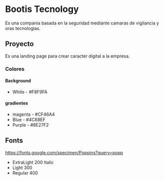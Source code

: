# Bootis Tecnology
Es una compania basada en la seguridad mediante camaras de vigilancia y oras tecnologias.

## Proyecto
 Es una landing page para crear caracter digital a la empresa.

### Colores

#### Background
* White - #F8F9FA

#### gradientes
* magenta - #CF46A4
* Blue - #4C68EF
* Purple - #8E27F2

## Fonts
https://fonts.google.com/specimen/Poppins?query=popp

* ExtraLight 200 Italic
* Light 300
* Regular 400
